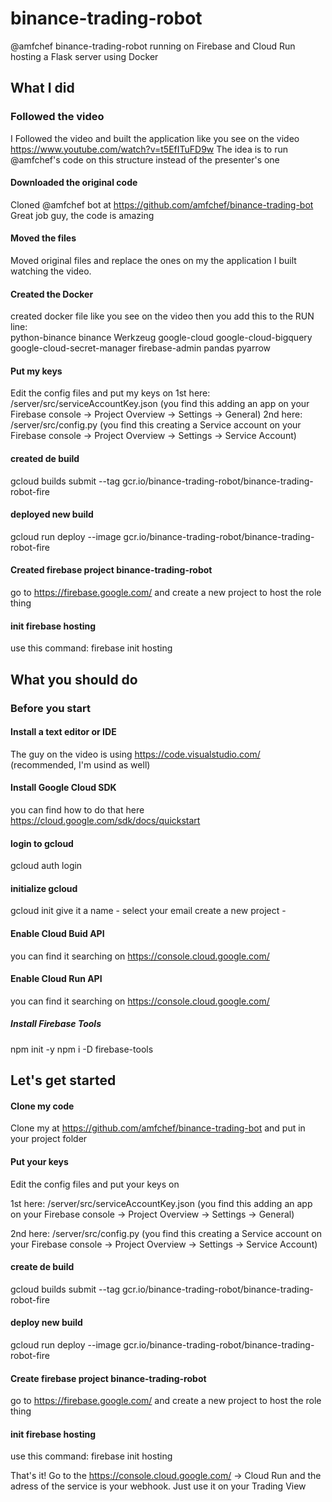 # binance-trading-robot
 @amfchef binance-trading-robot running on Firebase and Cloud Run hosting a Flask server using Docker
 
## What I did
### Followed the video
I Followed the video and built the application like you see on the video https://www.youtube.com/watch?v=t5EfITuFD9w
The idea is to run @amfchef's code on this structure instead of the presenter's one
#### Downloaded the original code
Cloned @amfchef bot at https://github.com/amfchef/binance-trading-bot Great job guy, the code is amazing
#### Moved the files
Moved original files and replace the ones on my the application I built watching the video. 
#### Created the Docker
created docker file like you see on the video then you add this to the RUN line:  
python-binance binance Werkzeug google-cloud google-cloud-bigquery google-cloud-secret-manager firebase-admin pandas pyarrow
#### Put my keys
Edit the config files and put my keys on
1st here: /server/src/serviceAccountKey.json (you find this adding an app on your Firebase console -> Project Overview -> Settings -> General)
2nd here: /server/src/config.py (you find this creating a Service account on your Firebase console -> Project Overview -> Settings -> Service Account)
#### created de build
gcloud builds submit --tag gcr.io/binance-trading-robot/binance-trading-robot-fire
#### deployed new build
gcloud run deploy --image gcr.io/binance-trading-robot/binance-trading-robot-fire
#### Created firebase project binance-trading-robot
go to https://firebase.google.com/ and create a new project to host the role thing
#### init firebase hosting
use this command:
firebase init hosting


## What you should do
### Before you start
#### Install a text editor or IDE
The guy on the video is using https://code.visualstudio.com/ (recommended, I'm usind as well)
#### Install Google Cloud SDK
you can find how to do that here https://cloud.google.com/sdk/docs/quickstart
#### login to gcloud
gcloud auth login
#### initialize gcloud
gcloud init
    give it a name - 
    select your email
    create a new project -
#### Enable Cloud Buid API 
you can find it searching on https://console.cloud.google.com/
#### Enable Cloud Run API
you can find it searching on https://console.cloud.google.com/
##### Install Firebase Tools
npm init -y
npm i -D firebase-tools

## Let's get started
#### Clone my code
Clone my at https://github.com/amfchef/binance-trading-bot and put in your project folder
#### Put your keys
Edit the config files and put your keys on

1st here: /server/src/serviceAccountKey.json (you find this adding an app on your Firebase console -> Project Overview -> Settings -> General)

2nd here: /server/src/config.py (you find this creating a Service account on your Firebase console -> Project Overview -> Settings -> Service Account)
#### create de build
gcloud builds submit --tag gcr.io/binance-trading-robot/binance-trading-robot-fire
#### deploy new build
gcloud run deploy --image gcr.io/binance-trading-robot/binance-trading-robot-fire
#### Create firebase project binance-trading-robot
go to https://firebase.google.com/ and create a new project to host the role thing
#### init firebase hosting
use this command:
firebase init hosting

That's it!
Go to the https://console.cloud.google.com/ -> Cloud Run and the adress of the service is your webhook. Just use it on your Trading View
